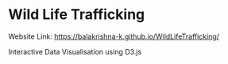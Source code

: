 # Wild Life Trafficking
Website Link: https://balakrishna-k.github.io/WildLifeTrafficking/

Interactive Data Visualisation using D3.js
